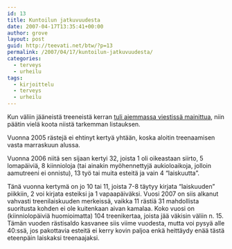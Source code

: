 ```yaml
---
id: 13
title: Kuntoilun jatkuvuudesta
date: 2007-04-17T13:35:41+00:00
author: grove
layout: post
guid: http://teevati.net/btw/?p=13
permalink: /2007/04/17/kuntoilun-jatkuvuudesta/
categories:
  - terveys
  - urheilu
tags:
  - kirjoittelu
  - terveys
  - urheilu
---
```

Kun väliin jääneistä treeneistä kerran [tuli aiemmassa viestissä mainittua](/btw/?p=11 "Kuntoilua 77.1"), niin päätin vielä koota niistä tarkemman listauksen.

Vuonna 2005 rästejä ei ehtinyt kertyä yhtään, koska aloitin treenaamisen vasta marraskuun alussa.

Vuonna 2006 niitä sen sijaan kertyi 32, joista 1 oli oikeastaan siirto, 5 lomapäiviä, 8 kiinnioloja (tai ainakin myöhennettyjä aukioloaikoja, jolloin aamutreeni ei onnistu), 13 työ tai muita esteitä ja vain 4 &#8220;laiskuutta&#8221;.

Tänä vuonna kertymä on jo 10 tai 11, joista 7-8 täytyy kirjata &#8220;laiskuuden&#8221; piikkiin, 2 voi kirjata esteiksi ja 1 vapaapäiväksi. Vuosi 2007 on siis alkanut vahvasti treenilaiskuuden merkeissä, vaikka 11 rästiä 31 mahdollista suoritusta kohden ei ole kuitenkaan aivan kamalaa. Koko vuosi on (kiinniolopäiviä huomioimatta) 104 treenikertaa, joista jää väkisin väliin n. 15. Tämän vuoden rästisaldo kasvanee siis viime vuodesta, mutta voi pysyä alle 40:ssä, jos pakottavia esteitä ei kerry kovin paljoa enkä heittäydy enää tästä eteenpäin laiskaksi treenaajaksi.